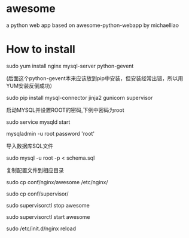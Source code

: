 # awesome
a python web app based on awesome-python-webapp by michaelliao
# How to install
sudo yum install nginx mysql-server python-gevent

  (后面这个python-gevent本来应该放到pip中安装，但安装经常出错，所以用YUM安装反倒成功）

sudo pip install mysql-connector jinja2 gunicorn  supervisor

启动MYSQL并设置ROOT的密码,下例中密码为root

sudo service mysqld start

mysqladmin -u root password 'root'

导入数据库SQL文件

sudo mysql -u root -p < schema.sql

复制配置文件到相应目录

sudo cp conf/nginx/awesome /etc/nginx/

sudo cp conf/supervisor/

 sudo supervisorctl stop awesome
 
 sudo supervisorctl start awesome
 
 sudo /etc/init.d/nginx reload

